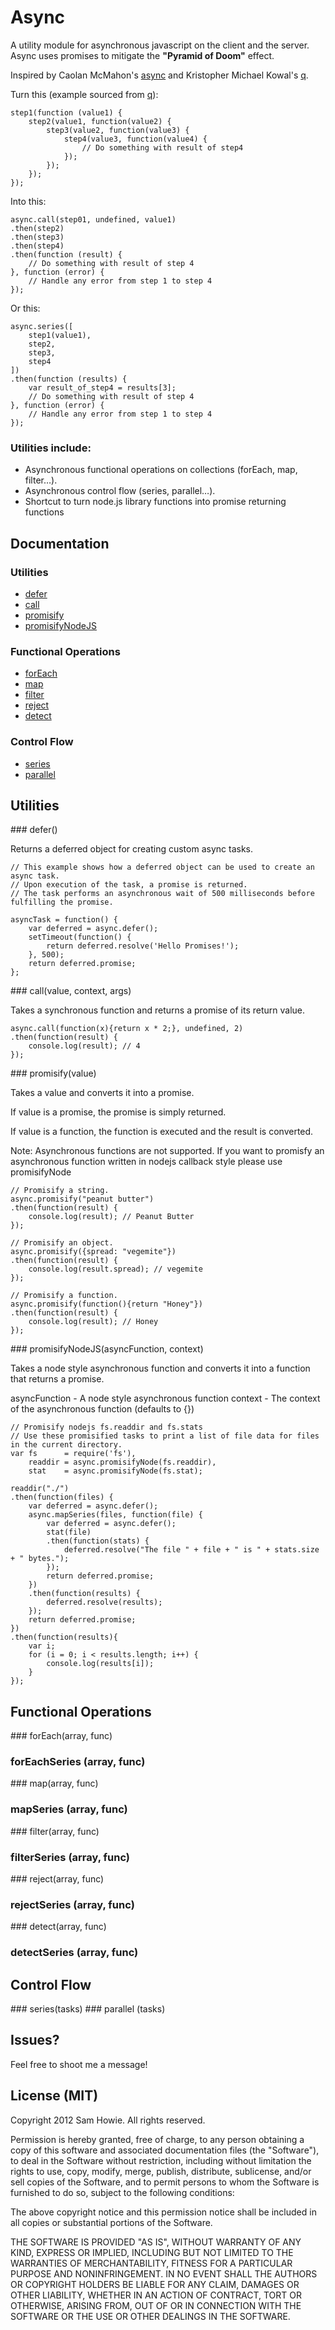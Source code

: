 # Async

A utility module for asynchronous javascript on the client and the server. Async uses promises to mitigate the **"Pyramid of Doom"** effect.

Inspired by Caolan McMahon's [async](https://github.com/caolan/async) and Kristopher Michael Kowal's [q](http://github.com/kriskowal/q).

Turn this (example sourced from [q](http://github.com/kriskowal/q)):

    step1(function (value1) {
        step2(value1, function(value2) {
            step3(value2, function(value3) {
                step4(value3, function(value4) {
                    // Do something with result of step4
                });
            });
        });
    });

Into this:

    async.call(step01, undefined, value1)
    .then(step2)
    .then(step3)
    .then(step4)
    .then(function (result) {
        // Do something with result of step 4
    }, function (error) {
        // Handle any error from step 1 to step 4
    });

Or this:

    async.series([
        step1(value1),
        step2,
        step3,
        step4
    ])
    .then(function (results) {
        var result_of_step4 = results[3];
        // Do something with result of step 4
    }, function (error) {
        // Handle any error from step 1 to step 4
    });

### Utilities include:
* Asynchronous functional operations on collections (forEach, map, filter…).
* Asynchronous control flow (series, parallel…).
* Shortcut to turn node.js library functions into promise returning functions

## Documentation

### Utilities

* [defer](#defer)
* [call](#call)
* [promisify](#promisify)
* [promisifyNodeJS](#promisifyNodeJS)

### Functional Operations

* [forEach](#forEach)
* [map](#map)
* [filter](#filter)
* [reject](#reject)
* [detect](#detect)

### Control Flow

* [series](#series)
* [parallel](#parallel)

## Utilities

<a name="defer" />
### defer()

Returns a deferred object for creating custom async tasks.

    // This example shows how a deferred object can be used to create an async task.
    // Upon execution of the task, a promise is returned. 
    // The task performs an asynchronous wait of 500 milliseconds before fulfilling the promise.

    asyncTask = function() {
        var deferred = async.defer();
        setTimeout(function() {
            return deferred.resolve('Hello Promises!');
        }, 500);
        return deferred.promise;
    };

<a name="call" />
### call(value, context, args)

Takes a synchronous function and returns a promise of its return value.

    async.call(function(x){return x * 2;}, undefined, 2)
    .then(function(result) {
        console.log(result); // 4
    });

<a name="promisify" />
### promisify(value)

Takes a value and converts it into a promise.

If value is a promise, the promise is simply returned.

If value is a function, the function is executed and the result is converted.

Note: Asynchronous functions are not supported. If you want to promisfy an asynchronous function written in nodejs callback style please use promisifyNode

    // Promisify a string.
    async.promisify("peanut butter")
    .then(function(result) {
        console.log(result); // Peanut Butter
    });

    // Promisify an object.
    async.promisify({spread: "vegemite"})
    .then(function(result) {
        console.log(result.spread); // vegemite
    });

    // Promisify a function.
    async.promisify(function(){return "Honey"})
    .then(function(result) {
        console.log(result); // Honey
    });

<a name="promisifyNode" />
### promisifyNodeJS(asyncFunction, context)

Takes a node style asynchronous function and converts it into a function that returns a promise.

asyncFunction   - A node style asynchronous function
context         - The context of the asynchronous function (defaults to {})

    // Promisify nodejs fs.readdir and fs.stats
    // Use these promisified tasks to print a list of file data for files in the current directory.
    var fs      = require('fs'),
        readdir = async.promisifyNode(fs.readdir),
        stat    = async.promisifyNode(fs.stat);

    readdir("./")
    .then(function(files) {
        var deferred = async.defer();
        async.mapSeries(files, function(file) {
            var deferred = async.defer();
            stat(file)
            .then(function(stats) {
                deferred.resolve("The file " + file + " is " + stats.size + " bytes.");
            });
            return deferred.promise;
        })
        .then(function(results) {
            deferred.resolve(results);
        });
        return deferred.promise;
    })
    .then(function(results){
        var i;
        for (i = 0; i < results.length; i++) {
            console.log(results[i]);
        }
    });


## Functional Operations

<a name="forEach" />
### forEach(array, func)

### forEachSeries (array, func)

<a name="map" />
### map(array, func)

### mapSeries (array, func)

<a name="filter" />
### filter(array, func)

### filterSeries (array, func)

<a name="reject" />
### reject(array, func)

### rejectSeries (array, func)

<a name="detect" />
### detect(array, func)

### detectSeries (array, func)

## Control Flow

<a name="series" />
### series(tasks)

<a name="parallel" />
### parallel (tasks)

## Issues?

Feel free to shoot me a message!

## License (MIT)

Copyright 2012 Sam Howie. All rights reserved.

Permission is hereby granted, free of charge, to any person obtaining a copy
of this software and associated documentation files (the "Software"), to
deal in the Software without restriction, including without limitation the
rights to use, copy, modify, merge, publish, distribute, sublicense, and/or
sell copies of the Software, and to permit persons to whom the Software is
furnished to do so, subject to the following conditions:

The above copyright notice and this permission notice shall be included in
all copies or substantial portions of the Software.

THE SOFTWARE IS PROVIDED "AS IS", WITHOUT WARRANTY OF ANY KIND, EXPRESS OR
IMPLIED, INCLUDING BUT NOT LIMITED TO THE WARRANTIES OF MERCHANTABILITY,
FITNESS FOR A PARTICULAR PURPOSE AND NONINFRINGEMENT. IN NO EVENT SHALL THE
AUTHORS OR COPYRIGHT HOLDERS BE LIABLE FOR ANY CLAIM, DAMAGES OR OTHER
LIABILITY, WHETHER IN AN ACTION OF CONTRACT, TORT OR OTHERWISE, ARISING
FROM, OUT OF OR IN CONNECTION WITH THE SOFTWARE OR THE USE OR OTHER DEALINGS
IN THE SOFTWARE.